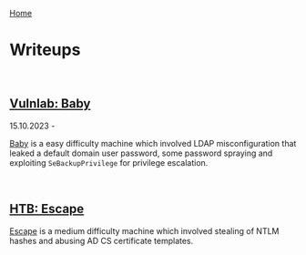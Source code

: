 [Home](/)

# Writeups

<br>

## [Vulnlab: Baby](../vulnlab/machines/Baby/)

15.10.2023 -

[Baby](../vulnlab/machines/Baby/) is a easy difficulty machine which involved LDAP misconfiguration that leaked a default domain user password, some password spraying and exploiting `SeBackupPrivilege` for privilege escalation.

<br>

## [HTB: Escape](../htb/machines/medium/Escape/)

[Escape](machines/medium/Escape/) is a medium difficulty machine which involved stealing of NTLM hashes and abusing AD CS certificate templates.
